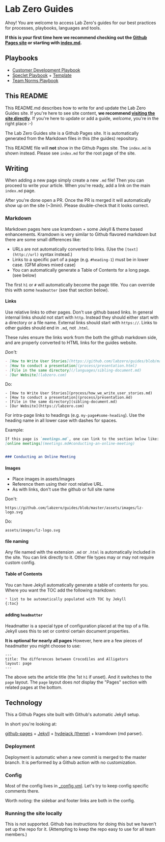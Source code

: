 # Lab Zero Guides
Ahoy! You are welcome to access Lab Zero's guides for our best practices for processes, playbooks, languages and tools.

**If this is your first time here we recommend checking out the [Github Pages site](https://guides.labzero.com) or starting with [index.md](index.md).**

## Playbooks
- [Customer Development Playbook](https://github.com/labzero/guides/blob/master/process/customer_development_playbook.md)
- [Speclet Playbook](https://github.com/labzero/guides/blob/master/process/speclet_playbook.md) + [Template](https://github.com/labzero/guides/blob/master/process/speclet_template.md)
- [Team Norms Playbook](https://github.com/labzero/guides/blob/master/process/team_norms_playbook.md)

## This README

This README.md describes how to write for and update the Lab Zero Guides site.  If you're here to see site content, **we recommend [visiting the site directly](https://guides.labzero.com)**.  If you're here to update or add a guide, *welcome*, you're in the right place :-)

The Lab Zero Guides site is a Github Pages site.  It is automatically generated from the Markdown files in this (the guides) repository.

This README file will **not** show in the Github Pages site.  The `index.md` is shown instead.  Please see `index.md` for the root page of the site.

## Writing

When adding a new page simply create a new `.md` file!  Then you can proceed to write your article.  When you're ready, add a link on the main `index.md` page.

After you're done open a PR.  Once the PR is merged it will automatically show up on the site (~3min).  Please double-check that it looks correct.

### Markdown

Markdown pages here use kramdown + some Jekyll & theme based enhancements.  Kramdown is very similar to Github flavored markdown but there are some small differences like:

* URLs are not automatically converted to links. (Use the `[text](http://url)` syntax instead.)
* Links to a specific part of a page (e.g. `#heading-1`) must be in lower case.  (GFM allows mixed case)
* You can automatically generate a Table of Contents for a long page. (see below)

The first `h1` or `#` will automatically become the page title.  You can override this with some `headmatter` (see that section below).

#### Links

Use relative links to other pages.  Don't use github based links.  In general internal links should not start with `http`.  Instead they should either start with a directory or a file name.  External links should start with `https://`.  Links to other guides should end in `.md`, not `.html`.

These rules ensure the links work from the both the github markdown side, and are properly converted to HTML links for the guides website.

*Don't:*
```md
- [How to Write User Stories](https://github.com/labzero/guides/blob/master/process/how_we_write_user_stories.md)
- [How to conduct a presentation](process/presentation.html)
- [File in the same directory](/languages/sibling-document.md)
- [Our Website](labzero.com)
```

Do:
```md'
- [How to Write User Stories](process/how_we_write_user_stories.md)
- [How to conduct a presentation](process/presentation.md)
- [File in the same directory](sibling-document.md)
- [Our Website](https://labzero.com)
```


For intra-page links to headings (e.g. `my-page#some-heading`).  Use the heading name in all lower case with dashes for spaces.

Example:

```md
If this page is `meetings.md`, one can link to the section below like:
[online meetings](meetings.md#conducting-an-online-meeting)


### Conducting an Online Meeting
```

#### Images

* Place images in assets/images
* Reference them using their root relative URL.
* As with links, don't use the github or full site name

Don't:
```
https://github.com/labzero/guides/blob/master/assets/images/lz-logo.svg
```

Do:
```
assets/images/lz-logo.svg
```

#### file naming

Any file named with the extension `.md` or `.html` is automatically included in the site.  You can link directly to it.  Other file types may or may not require custom config.

#### Table of Contents

You can have Jekyll automatically generate a table of contents for you.  Where you want the TOC add the following markdown:

```md
* list to be automatically populated with TOC by Jekyll
{:toc}
```

#### adding `headmatter`

Headmatter is a special type of configuration placed at the top of a file.  Jekyll uses this to set or control certain document properties.

**It is optional for nearly all pages**  However, here are a few pieces of headmatter you might choose to use:

```
---
title: The differences between Crocodiles and Alligators
layout: page
---
```

The above sets the article title (the 1st `h1` if unset).  And it switches to the `page` layout.  The `page` layout does *not* display the "Pages" section with related pages at the bottom.

## Technology

This a Github Pages site built with Github's automatic Jekyll setup.

In short you're looking at:

[github-pages](https://docs.github.com/en/pages/getting-started-with-github-pages/about-github-pages) + [Jekyll](https://jekyllrb.com/) + [hydejack (theme)](https://hydejack.com/docs/) + kramdown (md parser).

### Deployment

Deployment is automatic when a new commit is merged to the master branch.  It is performed by a Github action with no customization.

### Config

Most of the config lives in [_config.yml](/_config.yml).  Let's try to keep config specific comments there.

Worth noting: the sidebar and footer links are both in the config.

### Running the site locally

This is not supported.  Github has instructions for doing this but we haven't set up the repo for it.  (Attempting to keep the repo easy to use for all team members.)
